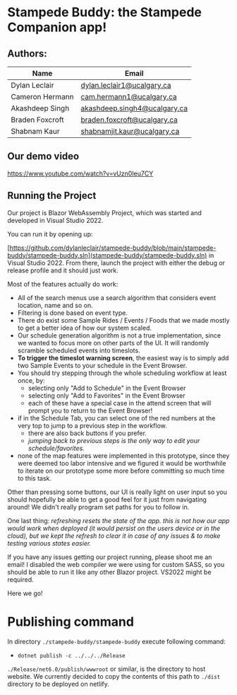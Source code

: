 # Stampede Buddy: the Stampede Companion app!

## Authors:


| Name            | Email                        |
|-----------------|------------------------------|
| Dylan Leclair   | dylan.leclair1@ucalgary.ca   |
| Cameron Hermann | cam.hermann1@ucalgary.ca     |
| Akashdeep Singh | akashdeep.singh4@ucalgary.ca |
| Braden Foxcroft | braden.foxcroft@ucalgary.ca  |
| Shabnam Kaur    | shabnamjit.kaur@ucalgary.ca  |


## Our demo video

https://www.youtube.com/watch?v=vUzn0Ieu7CY

## Running the Project

Our project is Blazor WebAssembly Project, which was started and developed in Visual Studio 2022. 

You can run it by opening up: 

[https://github.com/dylanleclair/stampede-buddy/blob/main/stampede-buddy/stampede-buddy.sln](stampede-buddy/stampede-buddy.sln) in Visual Studio 2022. From there, launch the project with either the debug or release profile and it should just work. 

Most of the features actually do work:
* All of the search menus use a search algorithm that considers event location, name and so on. 
* Filtering is done based on event type. 
* There do exist some Sample Rides / Events / Foods that we made mostly to get a better idea of how our system scaled. 
* Our schedule generation algorithm is not a true implementation, since we wanted to focus more on other parts of the UI. It will randomly scramble scheduled events into timeslots. 
* **To trigger the timeslot warning screen**, the easiest way is to simply add two Sample Events to your schedule in the Event Browser. 
* You should try stepping through the whole scheduling workflow at least once, by:
  * selecting only "Add to Schedule" in the Event Browser
  * selecting only "Add to Favorites" in the Event Browser
  * each of these have a special case in the attend screen that will prompt you to return to the Event Browser! 
* if in the Schedule Tab, you can select one of the red numbers at the very top to jump to a previous step in the workflow.
  * there are also back buttons if you prefer. 
  * *jumping back to previous steps is the only way to edit your schedule/favorites.*
* none of the map features were implemented in this prototype, since they were deemed too labor intensive and we figured it would be worthwhile to iterate on our prototype some more before committing so much time to this task. 


Other than pressing some buttons, our UI is really light on user input so you should hopefully be able to get a good feel for it just from navigating around! We didn't really program set paths for you to follow in. 

One last thing: *refreshing resets the state of the app. this is not how our app would work when deployed (it would persist on the users device or in the cloud), but we kept the refresh to clear it in case of any issues & to make testing various states easier.* 

If you have any issues getting our project running, please shoot me an email! I disabled the web compiler we were using for custom SASS, so you should be able to run it like any other Blazor project. VS2022 might be required.  

Here we go!

# Publishing command

In directory `./stampede-buddy/stampede-buddy` execute following command:
-  `dotnet publish -c ../../../Release`

`./Release/net6.0/publish/wwwroot` or similar, is the directory to host website.
We currently decided to copy the contents of this path to `./dist` directory to be deployed on netlify.
